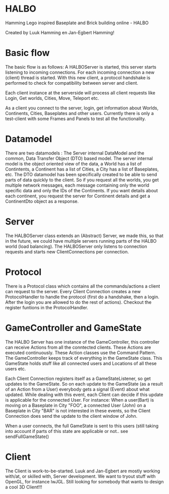 # HALBO
Hamming Lego inspired Baseplate and Brick building online - HALBO

Created by Luuk Hamming en Jan-Egbert Hamming!


# Basic flow
The basic flow is as follows: A HALBOServer is started, this server starts listening to incoming connections. For each incoming connection a new (client) thread is started. With this new client, a protocol handshake is performed to check for compatibility between server and client.

Each client instance at the serverside will process all client requests like Login, Get worlds, Cities, Move, Teleport etc.  

As a client you connect to the server, login, get information about Worlds, Continents, Cities, Baseplates and other users. Currently there is only a test-client with some Frames and Panels to test all the functionality. 

# Datamodel
There are two datamodels : The Server internal DataModel and the common, Data Transfer Object (DTO) based model.
The server internal model is the object oriented view of the data, a World has a list of Contintents, a Continent has a list of Cities, a City has a list of Baseplates, etc. 
The DTO datamodel has been specifically created to be able to send parts of data quickly to the client. So if you request all the worlds, you get multiple network messages, each message containing only the world specific data and only the IDs of the Continents. If you want details about each continent, you request the server for Continent details and get a ContinentDto object as a response. 

# Server
The HALBOServer class extends an (Abstract) Server, we made this, so that in the future, we could have multiple servers running parts of the HALBO world (load balancing). The HALBOServer only listens to connection requests and starts new ClientConnections per connection. 

# Protocol
There is a Protocol class which contains all the commands/actions a client can request to the server. Every Client Connection creates a new ProtocolHandler to handle the protocol (first do a handshake, then a login. After the login you are allowed to do the rest of actions). Checkout the register funtions in the ProtocolHandler.

# GameController and GameState
The HALBO Server has one instance of the GameController, this controller can receive Actions from all the conntected clients. These Actions are executed continuously. These Action classes use the Command Pattern. 
The GameController keeps track of everything in the GameState class. This GameState holds stuff like all connected users and Locations of all these users etc. 

Each Client Connection registers itself as a GameStateListener, so get updates to the GameState. So on each update to the GameState (as a result of an Action from a User) everybody gets a signal (Event) about what updated. While dealing with this event, each Client can decide if this update is applicable for the connected User. For instance: When a user(Bart) is moving on a Baseplate in City "FOO", a connected User (John) on a Baseplate in City "BAR" is not interested in these events, so the Client Connection does send the update to the client window of John.

When a user connects, the full GameState is sent to this users (still taking into account if parts of this state are applicable or not.. see sendFullGameState()

# Client
The Client is work-to-be-started. Luuk and Jan-Egbert are mostly working with/at, or skilled with, Server development. We want to tryout stuff with OpenGL, for instance lwJGL. 
Still looking for somebody that wants to design a cool 3D Client!!! 

